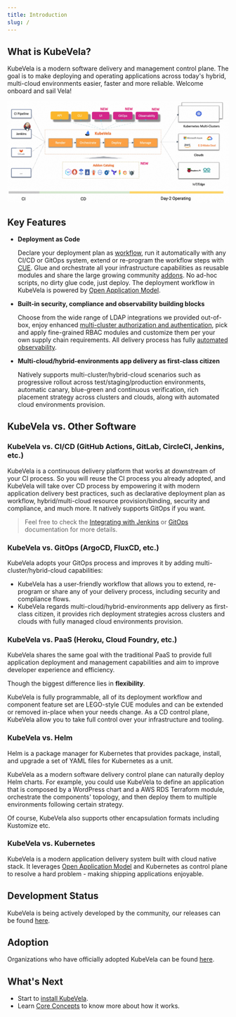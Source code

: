```yaml
---
title: Introduction
slug: /
---
```


## What is KubeVela?

KubeVela is a modern software delivery and management control plane. The goal is to make deploying and operating applications across today's hybrid, multi-cloud environments easier, faster and more reliable. Welcome onboard and sail Vela!

![](../resources/what-is-kubevela.jpg)


## Key Features

* **Deployment as Code**

    Declare your deployment plan as [workflow](./getting-started/core-concept), run it automatically with any CI/CD or GitOps system, extend or re-program the workflow steps with [CUE](https://cuelang.org/). Glue and orchestrate all your infrastructure capabilities as reusable modules and share the large growing community [addons](./reference/addons/overview). No ad-hoc scripts, no dirty glue code, just deploy. The deployment workflow in KubeVela is powered by [Open Application Model](https://oam.dev/).

* **Built-in security, compliance and observability building blocks**

    Choose from the wide range of LDAP integrations we provided out-of-box, enjoy enhanced [multi-cluster authorization and authentication](./platform-engineers/auth/advance), pick and apply fine-grained RBAC modules and customize them per your own supply chain requirements. All delivery process has fully [automated observability](./platform-engineers/operations/observability).

* **Multi-cloud/hybrid-environments app delivery as first-class citizen**

    Natively supports multi-cluster/hybrid-cloud scenarios such as progressive rollout across test/staging/production environments, automatic canary, blue-green and continuous verification, rich placement strategy across clusters and clouds, along with automated cloud environments provision.


## KubeVela vs. Other Software

### KubeVela vs. CI/CD (GitHub Actions, GitLab, CircleCI, Jenkins, etc.)

KubeVela is a continuous delivery platform that works at downstream of your CI process. So you will reuse the CI process you already adopted, and KubeVela will take over CD process by empowering it with modern application delivery best practices, such as declarative deployment plan as workflow, hybrid/multi-cloud resource provision/binding, security and compliance, and much more. It natively supports GitOps if you want.

> Feel free to check the [Integrating with Jenkins](./tutorials/jenkins) or [GitOps](./case-studies/gitops) documentation for more details.

### KubeVela vs. GitOps (ArgoCD, FluxCD, etc.)

KubeVela adopts your GitOps process and improves it by adding multi-cluster/hybrid-cloud capabilities:

* KubeVela has a user-friendly workflow that allows you to extend, re-program or share any of your delivery process, including security and compliance flows. 
* KubeVela regards multi-cloud/hybrid-environments app delivery as first-class citizen, it provides rich deployment strategies across clusters and clouds with fully managed cloud environments provision.

### KubeVela vs. PaaS (Heroku, Cloud Foundry, etc.)

KubeVela shares the same goal with the traditional PaaS to provide full application deployment and management capabilities and aim to improve developer experience and efficiency.

Though the biggest difference lies in **flexibility**.

KubeVela is fully programmable, all of its deployment workflow and component feature set are LEGO-style CUE modules and can be extended or removed in-place when your needs change. As a CD control plane, KubeVela allow you to take full control over your infrastructure and tooling.

### KubeVela vs. Helm 

Helm is a package manager for Kubernetes that provides package, install, and upgrade a set of YAML files for Kubernetes as a unit. 

KubeVela as a modern software delivery control plane can naturally deploy Helm charts. For example, you could use KubeVela to define an application that is composed by a WordPress chart and a AWS RDS Terraform module, orchestrate the components' topology, and then deploy them to multiple environments following certain strategy.

Of course, KubeVela also supports other encapsulation formats including Kustomize etc.


### KubeVela vs. Kubernetes

KubeVela is a modern application delivery system built with cloud native stack. It leverages [Open Application Model](https://github.com/oam-dev/spec) and Kubernetes as control plane to resolve a hard problem - making shipping applications enjoyable.


## Development Status

KubeVela is being actively developed by the community, our releases can be found [here](https://github.com/kubevela/kubevela/releases).

## Adoption

Organizations who have officially adopted KubeVela can be found [here](https://github.com/kubevela/community/blob/main/ADOPTERS.md).

## What's Next

- Start to [install KubeVela](./install).
- Learn [Core Concepts](./getting-started/core-concept) to know more about how it works.